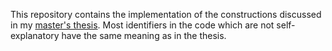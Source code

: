 This repository contains the implementation of the constructions discussed in my [master's thesis](https://github.com/StanimirSP/Masters-thesis).
Most identifiers in the code which are not self-explanatory have the same meaning as in the thesis.
